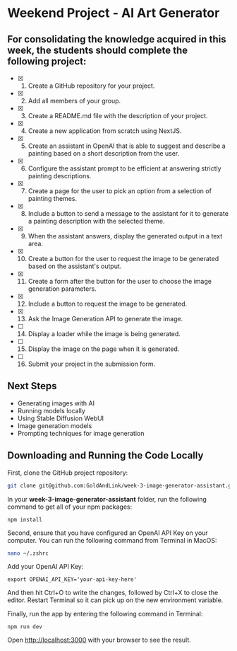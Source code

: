 # Weekend Project - AI Art Generator

## For consolidating the knowledge acquired in this week, the students should complete the following project:

- [x] 1. Create a GitHub repository for your project.
- [x] 2. Add all members of your group.
- [x] 3. Create a README.md file with the description of your project.
- [x] 4. Create a new application from scratch using NextJS.
- [x] 5. Create an assistant in OpenAI that is able to suggest and describe a painting based on a short description from the user.
- [x] 6. Configure the assistant prompt to be efficient at answering strictly painting descriptions.
- [x] 7. Create a page for the user to pick an option from a selection of painting themes.
- [x] 8. Include a button to send a message to the assistant for it to generate a painting description with the selected theme.
- [x] 9. When the assistant answers, display the generated output in a text area.
- [x] 10. Create a button for the user to request the image to be generated based on the assistant's output.
- [x] 11. Create a form after the button for the user to choose the image generation parameters.
- [x] 12. Include a button to request the image to be generated.
- [x] 13. Ask the Image Generation API to generate the image.
- [ ] 14. Display a loader while the image is being generated.
- [ ] 15. Display the image on the page when it is generated.
- [ ] 16. Submit your project in the submission form.



## Next Steps

* Generating images with AI
* Running models locally
* Using Stable Diffusion WebUI
* Image generation models
* Prompting techniques for image generation

## Downloading and Running the Code Locally

First, clone the GitHub project repository:

```bash
git clone git@github.com:GoldAndLink/week-3-image-generator-assistant.git
```

In your **week-3-image-generator-assistant** folder, run the following command to get all of your npm packages:

```
npm install
```

Second, ensure that you have configured an OpenAI API Key on your computer. You can run the following command from Terminal in MacOS:

```bash
nano ~/.zshrc
```
Add your OpenAI API Key:
```
export OPENAI_API_KEY='your-api-key-here'
```
And then hit Ctrl+O to write the changes, followed by Ctrl+X to close the editor. Restart Terminal so it can pick up on the new environment variable.


Finally, run the app by entering the following command in Terminal:

```
npm run dev
```

Open [http://localhost:3000](http://localhost:3000) with your browser to see the result.

